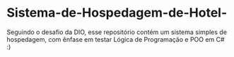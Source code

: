 # Sistema-de-Hospedagem-de-Hotel-
Seguindo o desafio da DIO, esse repositório contém um sistema simples de hospedagem, com ênfase em testar Lógica de Programação e POO em C# :)
